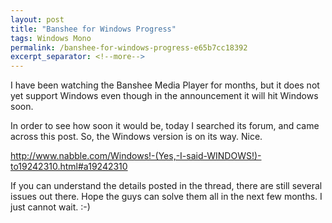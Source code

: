 ```yaml
---
layout: post
title: "Banshee for Windows Progress"
tags: Windows Mono
permalink: /banshee-for-windows-progress-e65b7cc18392
excerpt_separator: <!--more-->
---
```

I have been watching the Banshee Media Player for months, but it does not yet support Windows even though in the announcement it will hit Windows soon.

In order to see how soon it would be, today I searched its forum, and came across this post. So, the Windows version is on its way. Nice.

http://www.nabble.com/Windows!-(Yes,-I-said-WINDOWS!)-to19242310.html#a19242310

If you can understand the details posted in the thread, there are still several issues out there. Hope the guys can solve them all in the next few months. I just cannot wait. :-)
<!--more-->